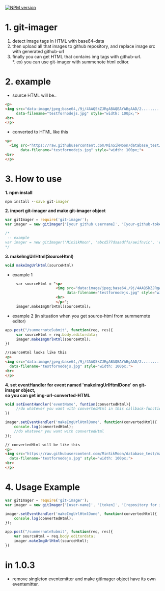 [![NPM version](https://badge.fury.io/js/git-imager.svg)](http://badge.fury.io/js/git-imager)
# 1. git-imager 
1. detect image tags in HTML with base64-data 
2. then upload all that images to github repository, and replace image src with generated github-url
3. finally you can get HTML that contains img tags with github-url.  
*. ex) you can use git-imager with summenote html editor.
# 2. example 
- source HTML will be..
````HTML
<p>
<img src="data:image/jpeg;base64,/9j/4AAQSkZJRgABAQEAYABgAAD/2..........something long base64 data" 
     data-filename="testfornodejs.jpg" style="width: 100px;">
<br>
</p>
````
- converted to HTML like this 
````HTML
<p>
  <img src="https://raw.githubusercontent.com/MinSikMoon/database_test/master/15346903140862939134887091734.jpg" 
       data-filename="testfornodejs.jpg" style="width: 100px;">
<br>
</p>
````
# 3. How to use
__1. npm install__
````cmd
npm install --save git-imager
````

__2. import git-imager and make git-imager object__
````javascript
var gitImager = require('git-imager');
var imager = new gitImager('[your github username]', '[your-github-token]', '[repository where to save images]');
````
````javascript
/*
 -- example
var imager = new gitImager('MinSikMoon', 'abcd577dsaadffa/aeifnvic', 'database_test');
*/ 
````

__3. makeImgUrlHtml(SourceHtml)__
````javascript
void makeImgUrlHtml(sourceHtml)
````
* example 1
````html
     var sourceHtml = "<p>
                       <img src="data:image/jpeg;base64,/9j/4AAQSkZJRgABAQEAYABgAAD/2..........something long base64 data" 
                            data-filename="testfornodejs.jpg" style="width: 100px;">
                       <br>
                       </p>";
     imager.makeImgUrlHtml(sourceHtml);
````
* example 2 (in situation when you get source-html from summernote editor)
````javascript
app.post("/summernoteSubmit", function(req, res){
     var sourceHtml = req.body.editordata;
     imager.makeImgUrlHtml(sourceHtml);
})     
````
````html
//sourceHtml looks like this
<p>
<img src="data:image/jpeg;base64,/9j/4AAQSkZJRgABAQEAYABgAAD/2..........something long base64 data" 
  data-filename="testfornodejs.jpg" style="width: 100px;">
<br>
</p>
````

__4. set eventHandler for event named 'makeImgUrlHtmlDone' on git-imager object,__</br>
   __so you can get img-url-converted-HTML__
````javascript
void setEventHandler('eventName', funtion(convertedHtml){
     //do whatever you want with convertedHtml in this callback-function.
})
````
````javascript
imager.setEventHandler('makeImgUrlHtmlDone', function(convertedHtml){
    console.log(convertedHtml);
    //do whatever you want with convertedHtml
});
````
````html
// convertedHtml will be like this
<p>
<img src="https://raw.githubusercontent.com/MinSikMoon/database_test/master/15346903140862939134887091734.jpg" 
  data-filename="testfornodejs.jpg" style="width: 100px;">
<br>
</p>
````

# 4. Usage Example
````javascript
var gitImager = require('git-imager');
var imager = new gitImager('[user-name]', '[token]', '[repository for image]');

imager.setEventHandler('makeImgUrlHtmlDone', function(convertedHtml){
    console.log(convertedHtml);
});

app.post("/summernoteSubmit", function(req, res){
    var sourceHtml = req.body.editordata;
    imager.makeImgUrlHtml(sourceHtml);
})
````

# in 1.0.3
* remove singleton eventemitter and make gitImager object have its own eventemitter.
